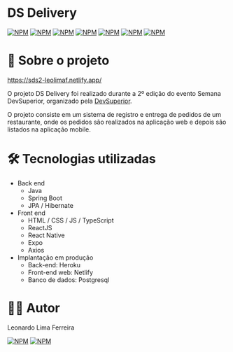 # DS Delivery
[![NPM](https://img.shields.io/npm/l/react)](https://github.com/leolimaf/dsdelivery-sds2/blob/main/LICENSE)
[![NPM](https://img.shields.io/static/v1?label=springboot&message=2.4.1&color=6AAD3D&logo=spring)](https://spring.io/projects/spring-boot)
[![NPM](https://img.shields.io/static/v1?label=npm&message=6.14.9&color=C53534&logo=npm)](https://www.npmjs.com)
[![NPM](https://img.shields.io/static/v1?label=react&message=17.0.1&color=61D9FB&logo=react)](https://pt-br.reactjs.org)
[![NPM](https://img.shields.io/static/v1?label=react-native&message=0.63.2&color=61D9FB&logo=react)](https://reactnative.dev)
[![NPM](https://img.shields.io/static/v1?label=expo&message=40.0.0&color=F2F2F2&logo=expo)](https://expo.io)
[![NPM](https://img.shields.io/static/v1?label=typescript&message=4.1.3&color=2F74C0&logo=typescript)](https://www.typescriptlang.org)

# :book: Sobre o projeto

https://sds2-leolimaf.netlify.app/

O projeto DS Delivery foi realizado durante a 2º edição do evento Semana DevSuperior, organizado pela [DevSuperior](https://devsuperior.com "Site da DevSuperior").

O projeto consiste em um sistema de registro e entrega de pedidos de um restaurante, onde os pedidos são realizados na aplicação web e depois são listados na aplicação mobile.

# :hammer_and_wrench: Tecnologias utilizadas
- Back end
  - Java
  - Spring Boot
  - JPA / Hibernate
- Front end
  - HTML / CSS / JS / TypeScript
  - ReactJS
  - React Native
  - Expo
  - Axios
- Implantação em produção
  - Back-end: Heroku
  - Front-end web: Netlify
  - Banco de dados: Postgresql

# 👨‍💻 Autor

Leonardo Lima Ferreira

[![NPM](https://img.shields.io/badge/GitHub-100000?style=for-the-badge&logo=github&logoColor=white)](https://github.com/leolimaf)
[![NPM](https://img.shields.io/badge/LinkedIn-0077B5?style=for-the-badge&logo=linkedin&logoColor=white)](https://www.linkedin.com/in/leonardolimaf)
